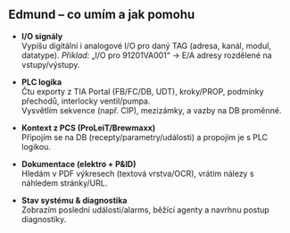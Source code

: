 ## Edmund – co umím a jak pomohu

- **I/O signály**  
  Vypíšu digitální i analogové I/O pro daný TAG (adresa, kanál, modul, datatype).
  *Příklad:* „I/O pro 91201VA001“ → E/A adresy rozdělené na vstupy/výstupy.

- **PLC logika**  
  Čtu exporty z TIA Portal (FB/FC/DB, UDT), kroky/PROP, podmínky přechodů, interlocky ventil/pumpa.  
  Vysvětlím sekvence (např. CIP), mezizámky, a vazby na DB proměnné.

- **Kontext z PCS (ProLeiT/Brewmaxx)**  
  Připojím se na DB (recepty/parametry/události) a propojím je s PLC logikou.

- **Dokumentace (elektro + P&ID)**  
  Hledám v PDF výkresech (textová vrstva/OCR), vrátím nálezy s náhledem stránky/URL.

- **Stav systému & diagnostika**  
  Zobrazím poslední události/alarms, běžící agenty a navrhnu postup diagnostiky.

